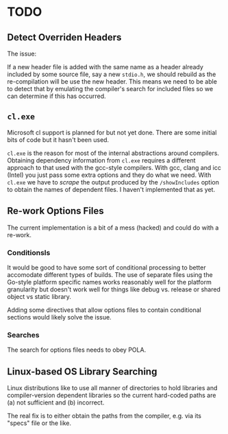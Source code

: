 # TODO

## Detect Overriden Headers

The issue:

If a new header file is added with the same name as a header already
included by some source file, say a new `stdio.h`, we should rebuild
as the re-compilation will be use the new header. This means we need
to be able to detect that by emulating the compiler's search for
included files so we can determine if this has occurred.

## `cl.exe`

Microsoft cl support is planned for but not yet done. There are some
initial bits of code but it hasn't been used.

`cl.exe` is the reason for most of the internal abstractions around
compilers. Obtaining dependency information from `cl.exe` requires a
different approach to that used with the gcc-style compilers. With
gcc, clang and icc (Intel) you just pass some extra options and they
do what we need. With `cl.exe` we have to _scrape_ the output produced
by the `/showIncludes` option to obtain the names of dependent files.
I haven't implemented that as yet.

## Re-work Options Files

The current implementation is a bit of a mess (hacked) and could do
with a re-work.

### Conditionsls

It would be good to have some sort of conditional processing to better
accomodate different types of builds.  The use of separate files using
the Go-style platform specific names works reasonably well for the
platform granularity but doesn't work well for things like debug
vs. release or shared object vs static library.

Adding some directives that allow options files to contain
conditional sections would likely solve the issue.

### Searches

The search for options files needs to obey POLA.

## Linux-based OS Library Searching

Linux distributions like to use all manner of directories
to hold libraries and compiler-version dependent libraries
so the current hard-coded paths are (a) not sufficient and
(b) incorrect.

The real fix is to either obtain the paths from the compiler,
e.g. via its "specs" file or the like.
